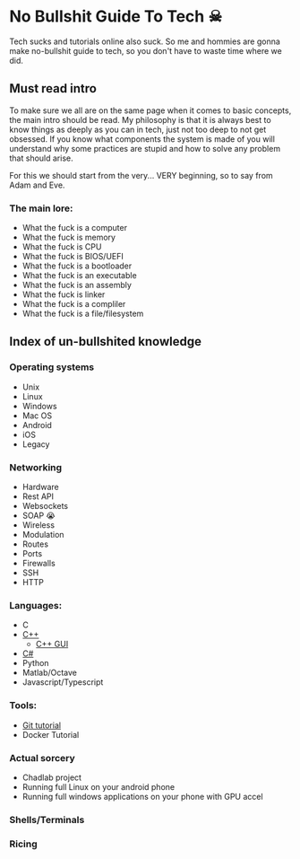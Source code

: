 # No Bullshit Guide To Tech ☠

Tech sucks and tutorials online also suck. So me and hommies are gonna make no-bullshit guide to tech, so you don't have to waste time where we did.

## Must read intro

To make sure we all are on the same page when it comes to basic concepts, the main intro should be read. My philosophy is that it is always best to know things as deeply as you can in tech, just not too deep to not get obsessed. If you know what components the system is made of you will understand why some practices are stupid and how to solve any problem that should arise.

For this we should start from the very... VERY beginning, so to say from Adam and Eve.

### The main lore:

* What the fuck is a computer
* What the fuck is memory
* What the fuck is CPU
* What the fuck is BIOS/UEFI
* What the fuck is a bootloader
* What the fuck is an executable
* What the fuck is an assembly
* What the fuck is linker
* What the fuck is a compliler
* What the fuck is a file/filesystem

## Index of un-bullshited knowledge

### Operating systems

* Unix
* Linux
* Windows
* Mac OS
* Android
* iOS
* Legacy

### Networking

* Hardware
* Rest API
* Websockets
* SOAP 😭
* Wireless
* Modulation
* Routes
* Ports
* Firewalls
* SSH
* HTTP

### Languages:

* C
* [C++](https://github.com/raynoxu1337/no-bullshit-guide-to-tech/blob/main/Cpp/MAIN.md)
  * [C++ GUI](https://github.com/raynoxu1337/no-bullshit-guide-to-tech/blob/main/Cpp/guis.md)
* [C#](https://github.com/raynoxu1337/no-bullshit-guide-to-tech/blob/main/CSharp/MAIN.md)
* Python
* Matlab/Octave
* Javascript/Typescript

### Tools:

* [Git tutorial](https://github.com/raynoxu1337/no-bullshit-guide-to-tech/blob/main/GIT/MAIN.md)
* Docker Tutorial

### Actual sorcery

* Chadlab project
* Running full Linux on your android phone
* Running full windows applications on your phone with GPU accel

### Shells/Terminals

### Ricing
